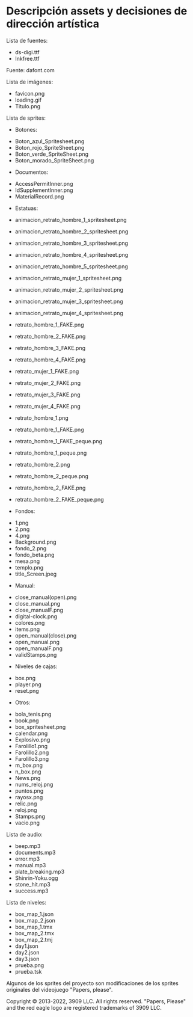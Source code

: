 # Descripción assets y decisiones de dirección artística
Lista de fuentes:
- ds-digi.ttf
- Inkfree.ttf

Fuente: dafont.com

Lista de imágenes:
- favicon.png
- loading.gif
- Titulo.png

Lista de sprites:
+ Botones:
- Boton_azul_Spritesheet.png
- Boton_rojo_SpriteSheet.png
- Boton_verde_SpriteSheet.png
- Boton_morado_SpriteSheet.png

+ Documentos:
- AccessPermitInner.png
- IdSupplementInner.png
- MaterialRecord.png

+ Estatuas:
- animacion_retrato_hombre_1_spritesheet.png
- animacion_retrato_hombre_2_spritesheet.png
- animacion_retrato_hombre_3_spritesheet.png
- animacion_retrato_hombre_4_spritesheet.png
- animacion_retrato_hombre_5_spritesheet.png
- animacion_retrato_mujer_1_spritesheet.png
- animacion_retrato_mujer_2_spritesheet.png
- animacion_retrato_mujer_3_spritesheet.png
- animacion_retrato_mujer_4_spritesheet.png
- retrato_hombre_1_FAKE.png
- retrato_hombre_2_FAKE.png
- retrato_hombre_3_FAKE.png
- retrato_hombre_4_FAKE.png
- retrato_mujer_1_FAKE.png
- retrato_mujer_2_FAKE.png
- retrato_mujer_3_FAKE.png
- retrato_mujer_4_FAKE.png

- retrato_hombre_1.png
- retrato_hombre_1_FAKE.png
- retrato_hombre_1_FAKE_peque.png 
- retrato_hombre_1_peque.png
- retrato_hombre_2.png
- retrato_hombre_2_peque.png
- retrato_hombre_2_FAKE.png
- retrato_hombre_2_FAKE_peque.png

+ Fondos:
- 1.png
- 2.png
- 4.png
- Background.png
- fondo_2.png
- fondo_beta.png
- mesa.png
- templo.png
- title_Screen.jpeg

+ Manual:
- close_manual(open).png
- close_manual.png
- close_manualF.png
- digital-clock.png
- colores.png
- items.png
- open_manual(close).png
- open_manual.png
- open_manualF.png
- validStamps.png

+ Niveles de cajas:
- box.png
- player.png
- reset.png

+ Otros:
- bola_tenis.png
- book.png
- box_spritesheet.png
- calendar.png
- Explosivo.png
- Farolillo1.png
- Farolillo2.png
- Farolillo3.png
- m_box.png
- n_box.png
- News.png
- nums_reloj.png
- puntos.png
- rayosx.png
- relic.png
- reloj.png
- Stamps.png
- vacio.png


Lista de audio:
- beep.mp3
- documents.mp3
- error.mp3
- manual.mp3
- plate_breaking.mp3
- Shinrin-Yoku.ogg
- stone_hit.mp3
- success.mp3

Lista de niveles:
- box_map_1.json
- box_map_2.json
- box_map_1.tmx
- box_map_2.tmx
- box_map_2.tmj
- day1.json
- day2.json
- day3.json
- prueba.png
- prueba.tsk

Algunos de los sprites del proyecto son modificaciones de los sprites originales del videojuego "Papers, please".

Copyright © 2013-2022, 3909 LLC. All rights reserved.
"Papers, Please" and the red eagle logo are registered trademarks of 3909 LLC.

